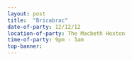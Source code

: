 ```yaml
---
layout: post
title:  "Bricabrac"
date-of-party: 12/12/12
location-of-party: The Macbeth Hoxton
time-of-party: 9pm - 3am
top-banner:
---
```

